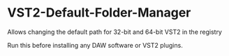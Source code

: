 # VST2-Default-Folder-Manager
 Allows changing the default path for 32-bit and 64-bit VST2 in the registry
 
 Run this before installing any DAW software or VST2 plugins.
